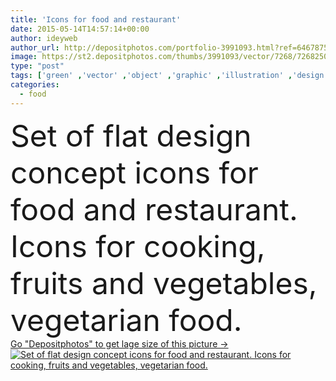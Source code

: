 ```yaml
---
title: 'Icons for food and restaurant'
date: 2015-05-14T14:57:14+00:00
author: ideyweb
author_url: http://depositphotos.com/portfolio-3991093.html?ref=64678756
image: https://st2.depositphotos.com/thumbs/3991093/vector/7268/72682507/api_thumb_450.jpg?forcejpeg=true
type: "post"
tags: ['green' ,'vector' ,'object' ,'graphic' ,'illustration' ,'design' ,'set' ,'shopping' ,'isolated' ,'retail' ,'sale' ,'market' ,'leaf' ,'abstract' ,'healthy' ,'meat' ,'food' ,'handle' ,'cooking' ,'steak' ,'diet' ,'dessert' ,'restaurant' ,'tomato' ,'nutrition' ,'cook' ,'eggplant' ,'symbol' ,'carrot' ,'concept' ,'icon' ,'city' ,'vegetarian' ,'vegetables' ,'fish' ,'flat' ,'organic' ,'cheese' ,'geometric' ,'agricultural' ,'collection' ,'icons' ,'bread' ,'cucumber' ,'emblem' ,'onion' ,'mushrooms' ,'casserole' ,'radishes' ,'broccoli' ]
categories: 
  - food
---
```

<div aling="center">
            <font size="60"> Set of flat design concept icons for food and restaurant. Icons for cooking, fruits and vegetables, vegetarian food.</font>   
</div>
<div>
    <a href='https://depositphotos.com/72682507/stock-illustration-icons-for-food-and-restaurant.html?ref=64678756' target=_blank > Go "Depositphotos" to get lage size of this picture ->
        <img href='https://depositphotos.com/72682507/stock-illustration-icons-for-food-and-restaurant.html?ref=64678756' src='https://st2.depositphotos.com/3991093/7268/v/950/depositphotos_72682507-stock-illustration-icons-for-food-and-restaurant.jpg?forcejpeg=true' alt='Set of flat design concept icons for food and restaurant. Icons for cooking, fruits and vegetables, vegetarian food.' >
    </a>
</div>
